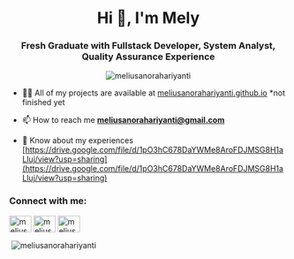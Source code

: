 <h1 align="center">Hi 👋, I'm Mely</h1>
<h3 align="center">Fresh Graduate with Fullstack Developer, System Analyst, Quality Assurance Experience</h3>

<p align="center"> <img src="https://komarev.com/ghpvc/?username=meliusanorahariyanti&label=Profile%20views&color=0e75b6&style=flat" alt="meliusanorahariyanti" /> </p>

- 👨‍💻 All of my projects are available at [meliusanorahariyanti.github.io](meliusanorahariyanti.github.io) *not finished yet

- 📫 How to reach me **meliusanorahariyanti@gmail.com**

- 📄 Know about my experiences [https://drive.google.com/file/d/1pO3hC678DaYWMe8AroFDJMSG8H1aLluj/view?usp=sharing](https://drive.google.com/file/d/1pO3hC678DaYWMe8AroFDJMSG8H1aLluj/view?usp=sharing)

<h3 align="left">Connect with me:</h3>
<p align="left">
<a href="https://linkedin.com/in/meliusanorahariyanti" target="blank"><img align="center" src="https://raw.githubusercontent.com/rahuldkjain/github-profile-readme-generator/master/src/images/icons/Social/linked-in-alt.svg" alt="meliusanorahariyanti" height="30" width="40" /></a>
<a href="https://fb.com/meliusa" target="blank"><img align="center" src="https://raw.githubusercontent.com/rahuldkjain/github-profile-readme-generator/master/src/images/icons/Social/facebook.svg" alt="meliusa" height="30" width="40" /></a>
<a href="https://instagram.com/meliusa26" target="blank"><img align="center" src="https://raw.githubusercontent.com/rahuldkjain/github-profile-readme-generator/master/src/images/icons/Social/instagram.svg" alt="meliusa26" height="30" width="40" /></a>
</p>

<p>&nbsp;<img align="center" src="https://github-readme-stats.vercel.app/api?username=meliusanorahariyanti&show_icons=true&locale=en" alt="meliusanorahariyanti" /></p>
